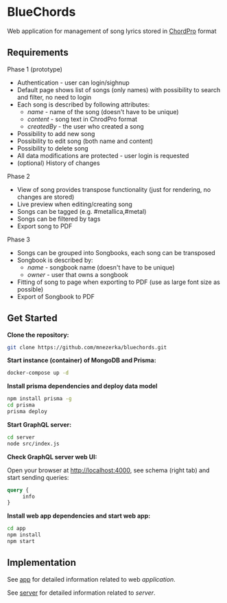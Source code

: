 # BlueChords

Web application for management of song lyrics stored in
[ChordPro](https://www.chordpro.org/chordpro/ChordPro-File-Format-Specification.html)
format

## Requirements

Phase 1 (prototype)

* Authentication - user can login/sighnup
* Default page shows list of songs (only names) with possibility to search and
  filter, no need to login
* Each song is described by following attributes:
  * *name* - name of the song (doesn't have to be unique)
  * *content* - song text in ChrodPro format
  * *createdBy* - the user who created a song
* Possibility to add new song
* Possibility to edit song (both name and content)
* Possibility to delete song
* All data modifications are protected - user login is requested
* (optional) History of changes

Phase 2

* View of song provides transpose functionality (just for rendering, no changes
  are stored)
* Live preview when editing/creating song
* Songs can be tagged (e.g. #metallica,#metal)
* Songs can be filtered by tags
* Export song to PDF

Phase 3

* Songs can be grouped into Songbooks, each song can be transposed
* Songbook is described by:
  * *name* - songbook name (doesn't have to be unique)
  * *owner* - user that owns a songbook
* Fitting of song to page when exporting to PDF (use as large font size as
  possible)
* Export of Songbook to PDF

## Get Started ##

**Clone the repository:**

```sh
git clone https://github.com/mnezerka/bluechords.git
```

**Start instance (container) of MongoDB and Prisma:**
```sh
docker-compose up -d
```

**Install prisma dependencies and deploy data model**

```sh
npm install prisma -g
cd prisma
prisma deploy
```

**Start GraphQL server:**

```sh
cd server
node src/index.js
```

**Check GraphQL server web UI:**

Open your browser at [http://localhost:4000](http://localhost:4000), see schema
(right tab)  and start sending queries:

```graphql
query {
     info
}
```

**Install web app dependencies and start web app:**

```sh
cd app
npm install
npm start
```


## Implementation ##

See [app](app/README.md) for detailed information related to web *application*.

See [server](server/README.md) for detailed information related to *server*.
